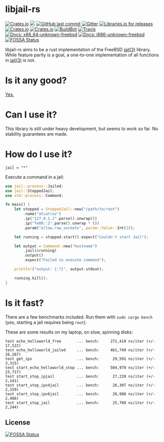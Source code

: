# libjail-rs

[![Crates.io](https://img.shields.io/crates/v/jail.svg?style=flat-square)](https://crates.io/crates/jail)
[![](https://tokei.rs/b1/github/fubarnetes/libjail-rs)](https://github.com/fubarnetes/libjail-rs)
[![GitHub last commit](https://img.shields.io/github/last-commit/fubarnetes/libjail-rs.svg?style=flat-square)](https://github.com/fubarnetes/libjail-rs/commits/master)
[![Gitter](https://img.shields.io/gitter/room/fubarnetes/libjail-rs.js.svg?style=flat-square)](https://gitter.im/fubarnetes/libjail-rs)
[![Libraries.io for
releases](https://img.shields.io/librariesio/release/cargo/jail.svg?style=flat-square)](https://libraries.io/cargo/jail/)
[![Crates.io](https://img.shields.io/crates/d/jail.svg?style=flat-square)](https://crates.io/crates/jail)
[![Crates.io](https://img.shields.io/crates/l/jail.svg?style=flat-square)](https://crates.io/crates/jail)
[![BuildBot](https://buildbot.bsd.builders/badges/libjail-rs.svg)](https://buildbot.bsd.builders/#/builders/2)
[![Travis](https://img.shields.io/travis/fubarnetes/libjail-rs/master.svg?style=flat-square)](https://travis-ci.org/fubarnetes/libjail-rs)
[![Docs: x86_64-unknown-freebsd](https://img.shields.io/badge/docs-x86__64--unknown--freebsd-blue.svg?style=flat-square)](https://fubarnetes.github.io/libjail-rs/x86_64-unknown-freebsd/jail/index.html)
[![Docs: i686-unknown-freebsd](https://img.shields.io/badge/docs-i686--unknown--freebsd-blue.svg?style=flat-square)](https://fubarnetes.github.io/libjail-rs/i686-unknown-freebsd/jail/index.html)
[![FOSSA Status](https://app.fossa.io/api/projects/git%2Bgithub.com%2Ffubarnetes%2Flibjail-rs.svg?type=shield)](https://app.fossa.io/projects/git%2Bgithub.com%2Ffubarnetes%2Flibjail-rs?ref=badge_shield)

libjail-rs aims to be a rust implementation of the FreeBSD [jail(3)](https://www.freebsd.org/cgi/man.cgi?query=jail&sektion=3&manpath=FreeBSD+11.1-stable) library. While feature parity is a goal, a one-to-one implementation of all functions in [jail(3)](https://www.freebsd.org/cgi/man.cgi?query=jail&sektion=3&manpath=FreeBSD+11.1-stable) is not.

# Is it any good?
[Yes.](https://news.ycombinator.com/item?id=3067434)

# Can I use it?

This library is still under heavy development, but seems to work so far.
No stability guarantees are made.

# How do I use it?

```
jail = "*"
```

Execute a command in a jail:
```rust
use jail::process::Jailed;
use jail::StoppedJail;
use std::process::Command;

fn main() {
    let stopped = StoppedJail::new("/path/to/root")
        .name("alcatraz")
        .ip("127.0.1.2".parse().unwrap())
        .ip("fe80::2".parse().unwrap * ())
        .param("allow.raw_sockets", param::Value::Int(1));

    let running = stopped.start().expect("Couldn't start Jail");

    let output = Command::new("hostname")
        .jail(&running)
        .output()
        .expect("Failed to execute command");

    println!("output: {:?}", output.stdout);

    running.kill();
}
```

# Is it fast?

There are a few benchmarks included. Run them with `sudo cargo bench` (yes,
starting a jail requires being `root`).

These are some results on my laptop, on slow, spinning disks:

```
test echo_helloworld_free       ... bench:     271,418 ns/iter (+/- 17,522)
test echo_helloworld_jailed     ... bench:     461,749 ns/iter (+/- 26,267)
test get_ips                    ... bench:      29,591 ns/iter (+/- 3,315)
test start_echo_helloworld_stop ... bench:     504,978 ns/iter (+/- 23,717)
test start_stop_ipjail          ... bench:      27,220 ns/iter (+/- 2,141)
test start_stop_ipv4jail        ... bench:      26,307 ns/iter (+/- 2,159)
test start_stop_ipv6jail        ... bench:      26,988 ns/iter (+/- 2,486)
test start_stop_jail            ... bench:      25,760 ns/iter (+/- 2,244)
```


## License
[![FOSSA Status](https://app.fossa.io/api/projects/git%2Bgithub.com%2Ffubarnetes%2Flibjail-rs.svg?type=large)](https://app.fossa.io/projects/git%2Bgithub.com%2Ffubarnetes%2Flibjail-rs?ref=badge_large)
